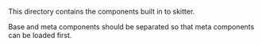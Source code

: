This directory contains the components built in to skitter.

Base and meta components should be separated so that meta components can be
loaded first.
